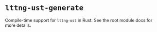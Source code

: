 # `lttng-ust-generate`
Compile-time support for `lttng-ust` in Rust.
See the root module docs for more details.
